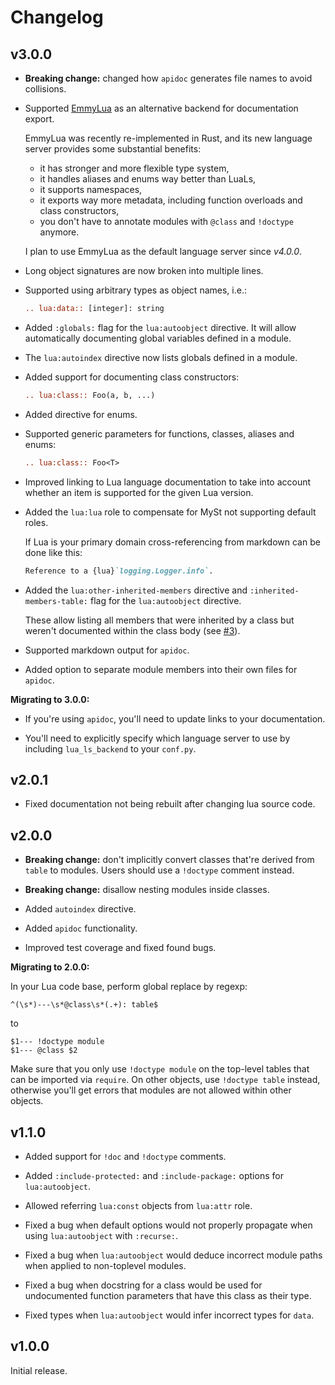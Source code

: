 # Changelog

## v3.0.0

- **Breaking change:** changed how `apidoc` generates file names to avoid collisions.

- Supported [EmmyLua] as an alternative backend for documentation export.

  EmmyLua was recently re-implemented in Rust, and its new language server
  provides some substantial benefits:

  - it has stronger and more flexible type system,
  - it handles aliases and enums way better than LuaLs,
  - it supports namespaces,
  - it exports way more metadata, including function overloads and class constructors,
  - you don't have to annotate modules with `@class` and `!doctype` anymore.

  I plan to use EmmyLua as the default language server since *v4.0.0*.

- Long object signatures are now broken into multiple lines.

- Supported using arbitrary types as object names, i.e.:

  ```rst
  .. lua:data:: [integer]: string
  ```

- Added `:globals:` flag for the `lua:autoobject` directive. It will allow
  automatically documenting global variables defined in a module.

- The `lua:autoindex` directive now lists globals defined in a module.

- Added support for documenting class constructors:

  ```rst
  .. lua:class:: Foo(a, b, ...)
  ```

- Added directive for enums.

- Supported generic parameters for functions, classes, aliases and enums:

  ```rst
  .. lua:class:: Foo<T>
  ```

- Improved linking to Lua language documentation to take into account
  whether an item is supported for the given Lua version.

- Added the `lua:lua` role to compensate for MySt not supporting default roles.

  If Lua is your primary domain cross-referencing from markdown can be done like this:

  ```md
  Reference to a {lua}`logging.Logger.info`.
  ```

- Added the `lua:other-inherited-members` directive and `:inherited-members-table:`
  flag for the `lua:autoobject` directive.

  These allow listing all members that were inherited by a class but weren't
  documented within the class body (see [#3]).

- Supported markdown output for `apidoc`.

- Added option to separate module members into their own files for `apidoc`.

[EmmyLua]: https://github.com/EmmyLuaLs/emmylua-analyzer-rust/
[#3]: https://github.com/taminomara/sphinx-lua-ls/issues/3

**Migrating to 3.0.0:**

- If you're using `apidoc`, you'll need to update links to your documentation.

- You'll need to explicitly specify which language server to use
  by including `lua_ls_backend` to your `conf.py`.

## v2.0.1

- Fixed documentation not being rebuilt after changing lua source code.

## v2.0.0

- **Breaking change:** don't implicitly convert classes that're derived from `table`
  to modules. Users should use a `!doctype` comment instead.

- **Breaking change:** disallow nesting modules inside classes.

- Added `autoindex` directive.

- Added `apidoc` functionality.

- Improved test coverage and fixed found bugs.

**Migrating to 2.0.0:**

In your Lua code base, perform global replace by regexp:

```
^(\s*)---\s*@class\s*(.+): table$
```

to

```
$1--- !doctype module
$1--- @class $2
```

Make sure that you only use `!doctype module` on the top-level
tables that can be imported via `require`. On other objects,
use `!doctype table` instead, otherwise you'll get errors that modules are not allowed within other objects.

## v1.1.0

- Added support for `!doc` and `!doctype` comments.

- Added `:include-protected:` and `:include-package:` options for `lua:autoobject`.

- Allowed referring `lua:const` objects from `lua:attr` role.

- Fixed a bug when default options would not properly propagate
  when using `lua:autoobject` with `:recurse:`.

- Fixed a bug when `lua:autoobject` would deduce incorrect module paths
  when applied to non-toplevel modules.

- Fixed a bug when docstring for a class would be used for undocumented function
  parameters that have this class as their type.

- Fixed types when `lua:autoobject` would infer incorrect types for `data`.

## v1.0.0

Initial release.
